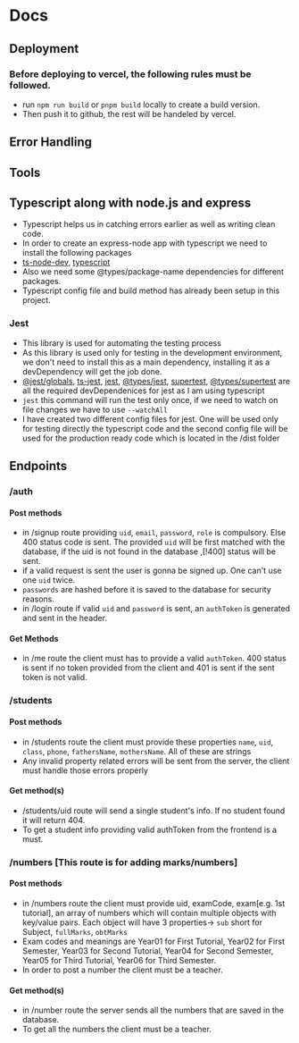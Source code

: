 # Docs

## Deployment

### Before deploying to vercel, the following rules must be followed.

- run `npm run build` or `pnpm build` locally to create a build version.
- Then push it to github, the rest will be handeled by vercel.

## Error Handling

## Tools

## Typescript along with node.js and express

- Typescript helps us in catching errors earlier as well as writing clean code.
- In order to create an express-node app with typescript we need to install the following packages
- [ts-node-dev](https://www.npmjs.com/package/ts-node-dev), [typescript](https://www.npmjs.com/package/typescript)
- Also we need some @types/package-name dependencies for different packages.
- Typescript config file and build method has already been setup in this project.

### Jest

- This library is used for automating the testing process
- As this library is used only for testing in the development environment, we don't need to install this as a main dependency, installing it as a devDependency will get the job done.
- [@jest/globals](https://www.npmjs.com/package/@jest/globals), [ts-jest](https://www.npmjs.com/package/ts-jest), [jest](https://www.npmjs.com/package/jest), [@types/jest](https://www.npmjs.com/package/@types/jest), [supertest](https://www.npmjs.com/package/supertest), [@types/supertest](https://www.npmjs.com/package/@types/supertest) are all the required devDependenices for jest as I am using typescript
- `jest` this command will run the test only once, if we need to watch on file changes we have to use `--watchAll`
- I have created two different config files for jest. One will be used only for testing directly the typescript code and the second config file will be used for the production ready code which is located in the /dist folder

## Endpoints

### /auth

#### Post methods

- in /signup route providing `uid`, `email`, `password`, `role` is compulsory. Else 400 status code is sent. The provided `uid` will be first matched with the database, if the uid is not found in the database ,[!400] status will be sent.
- if a valid request is sent the user is gonna be signed up. One can't use one `uid` twice.
- `passwords` are hashed before it is saved to the database for security reasons.
- in /login route if valid `uid` and `password` is sent, an `authToken` is generated and sent in the header.

#### Get Methods

- in /me route the client must has to provide a valid `authToken`. 400 status is sent if no token provided from the client and 401 is sent if the sent token is not valid.

### /students

#### Post methods

- in /students route the client must provide these properties `name`, `uid`, `class`, `phone`, `fathersName`, `mothersName`. All of these are strings
- Any invalid property related errors will be sent from the server, the client must handle those errors properly

#### Get method(s)

- /students/uid route will send a single student's info. If no student found it will return 404.
- To get a student info providing valid authToken from the frontend is a must.

### /numbers [This route is for adding marks/numbers]

#### Post methods

- in /numbers route the client must provide uid, examCode, exam[e.g. 1st tutorial], an array of numbers which will contain multiple objects with key/value pairs. Each object will have 3 properties-> `sub` short for Subject, `fullMarks`, `obtMarks`
- Exam codes and meanings are Year01 for First Tutorial, Year02 for First Semester, Year03 for Second Tutorial, Year04 for Second Semester, Year05 for Third Tutorial, Year06 for Third Semester.
- In order to post a number the client must be a teacher.

#### Get method(s)

- in /number route the server sends all the numbers that are saved in the database.
- To get all the numbers the client must be a teacher.
